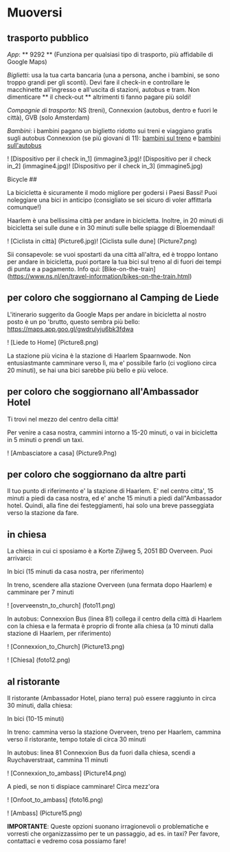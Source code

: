 # Muoversi

## trasporto pubblico

*App*: ** 9292 ** (Funziona per qualsiasi tipo di trasporto, più affidabile di Google Maps)

*Biglietti*: usa la tua carta bancaria (una a persona, anche i bambini, se sono troppo grandi per gli sconti). Devi fare il check-in e controllare le macchinette all'ingresso e all'uscita di stazioni, autobus e tram. Non dimenticare ** il check-out ** altrimenti ti fanno pagare più soldi!

*Compagnie di trasporto*: NS (treni), Connexxion (autobus, dentro e fuori le città), GVB (solo Amsterdam)

*Bambini*: i bambini pagano un biglietto ridotto sui treni e viaggiano gratis sugli autobus Connexxion (se più giovani di 11): [bambini sul treno](https://www.ns.nl/en/tickets/railrunner) e [bambini sull'autobus](https://www.connexxion.nl/shop/tickets/free-day)

! [Dispositivo per il check in_1] (immagine3.jpg)! [Dispositivo per il check in_2] (immagine4.jpg)! [Dispositivo per il check in_3] (immagine5.jpg)



Bicycle ##

La bicicletta è sicuramente il modo migliore per godersi i Paesi Bassi!
Puoi noleggiare una bici in anticipo (consigliato se sei sicuro di voler affittarla comunque!)

Haarlem è una bellissima città per andare in bicicletta. Inoltre, in 20 minuti di bicicletta sei sulle dune e in 30 minuti sulle belle spiagge di Bloemendaal!

! [Ciclista in città] (Picture6.jpg)! [Ciclista sulle dune] (Picture7.png)

Sii consapevole: se vuoi spostarti da una città all'altra, ed è troppo lontano per andare in bicicletta, puoi portare la tua bici sul treno al di fuori dei tempi di punta e a pagamento. Info qui: [Bike-on-the-train] (https://www.ns.nl/en/travel-information/bikes-on-the-train.html)



## per coloro che soggiornano al Camping de Liede

L'itinerario suggerito da Google Maps per andare in bicicletta al nostro posto è un po 'brutto, questo sembra più bello: https://maps.app.goo.gl/gwdrulyju6bk3fdwa

! [Liede to Home] (Picture8.png)

La stazione più vicina è la stazione di Haarlem Spaarnwode. Non entusiastmante camminare verso lì, ma e' possibile farlo (ci vogliono circa 20 minuti), se hai una bici sarebbe più bello e più veloce.



## per coloro che soggiornano all'Ambassador Hotel

Ti trovi nel mezzo del centro della città!

Per venire a casa nostra, cammini intorno a 15-20 minuti, o vai in bicicletta in 5 minuti o prendi un taxi.

! [Ambasciatore a casa] (Picture9.Png)


## per coloro che soggiornano da altre parti

Il tuo punto di riferimento e' la stazione di Haarlem. E' nel centro citta', 15 minuti a piedi da casa nostra, ed e' anche 15 minuti a piedi dall"Ambassador hotel. Quindi, alla fine dei festeggiamenti, hai solo una breve passeggiata verso la stazione da fare.



## in chiesa
La chiesa in cui ci sposiamo è a Korte Zijlweg 5, 2051 BD Overveen.
Puoi arrivarci:

In bici (15 minuti da casa nostra, per riferimento)

In treno, scendere alla stazione Overveen (una fermata dopo Haarlem) e camminare per 7 minuti

! [overveenstn_to_church] (foto11.png)

In autobus: Connexxion Bus (linea 81) collega il centro della città di Haarlem con la chiesa e la fermata è proprio di fronte alla chiesa (a 10 minuti dalla stazione di Haarlem, per riferimento)

! [Connexxion_to_Church] (Picture13.png)

! [Chiesa] (foto12.png)



## al ristorante
Il ristorante (Ambassador Hotel, piano terra) può essere raggiunto in circa 30 minuti, dalla chiesa:

In bici (10-15 minuti)

In treno: cammina verso la stazione Overveen, treno per Haarlem, cammina verso il ristorante, tempo totale di circa 30 minuti

In autobus: linea 81 Connexxion Bus da fuori dalla chiesa, scendi a Ruychaverstraat, cammina 11 minuti

! [Connexxion_to_ambass] (Picture14.png)

A piedi, se non ti dispiace camminare! Circa mezz'ora

! [Onfoot_to_ambass] (foto16.png)

! [Ambass] (Picture15.png)

**IMPORTANTE**:
Queste opzioni suonano irragionevoli o problematiche e vorresti che organizzassimo per te un passaggio, ad es. in taxi?
Per favore, contattaci e vedremo cosa possiamo fare!










